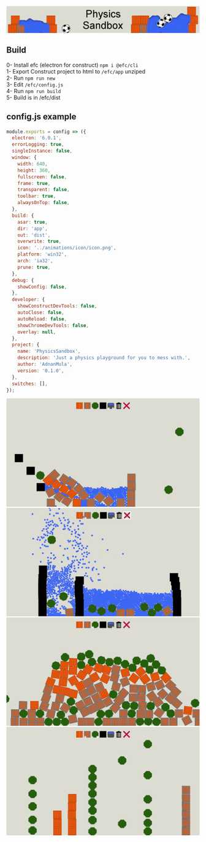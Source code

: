 ![](animations/media/banner/banner1.png)  

## Build

0- Install efc (electron for construct) `npm i @efc/cli`  
1- Export Construct project to html to `/efc/app` unziped  
2- Run `npm run new`  
3- Edit `/efc/config.js`  
4- Run `npm run build`  
5- Build is in /efc/dist  

## config.js example

```javascript
module.exports = config => ({
  electron: '6.0.1',
  errorLogging: true,
  singleInstance: false,
  window: {
    width: 640,
    height: 360,
    fullscreen: false,
    frame: true,
    transparent: false,
    toolbar: true,
    alwaysOnTop: false,
  },
  build: {
    asar: true,
    dir: 'app',
    out: 'dist',
    overwrite: true,
    icon: '../animations/icon/icon.png',
    platform: 'win32',
    arch: 'ia32',
    prune: true,
  },
  debug: {
    showConfig: false,
  },
  developer: {
    showConstructDevTools: false,
    autoClose: false,
    autoReload: false,
    showChromeDevTools: false,
    overlay: null,
  },
  project: {
    name: 'PhysicsSandbox',
    description: 'Just a physics playground for you to mess with.',
    author: 'AdnanMula',
    version: '0.1.0',
  },
  switches: [],
});
```

![](animations/media/screenshots/1.png) 
![](animations/media/screenshots/4.png) 
![](animations/media/screenshots/2.png) 
![](animations/media/screenshots/3.png) 

